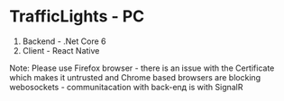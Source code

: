 # TrafficLights - PC

1. Backend - .Net Core 6
2. Client - React Native

Note: Please use Firefox browser - there is an issue with the Certificate which makes it untrusted and Chrome based browsers are blocking webosockets - communitacation with back-enд is with SignalR
